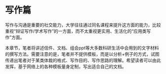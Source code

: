 # 写作篇

写作与沟通是重要的社交能力，大学往往通过同名课程来提升这方面的能力，比较重视“辩证写作/学术写作”的一方面，而不太重视更实用、生活化的“应用类写作”方面。

本章节，笔者将讲述信件、文档、组会ppt等大多数科研生活中会用到的文字材料的撰写方法。需要注意的是，笔者并不提供模板，而是以分析+例子的方式，试图传递出笔者对于某类体裁的格式、写作目的、写作思路的理解。希望读者可以由此发挥，基于网络上的各种模板量身定制，写出适合自己的文档。
